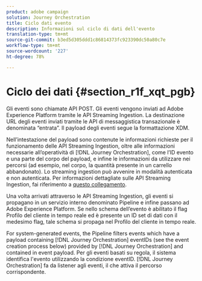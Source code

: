 ```yaml
---
product: adobe campaign
solution: Journey Orchestration
title: Ciclo dati evento
description: Informazioni sul ciclo di dati dell'evento
translation-type: tm+mt
source-git-commit: b3ed5d305ddd1c86814373fc923390dc50a80c7e
workflow-type: tm+mt
source-wordcount: '227'
ht-degree: 78%

---
```



# Ciclo dei dati {#section_r1f_xqt_pgb}

Gli eventi sono chiamate API POST. Gli eventi vengono inviati ad Adobe Experience Platform tramite le API Streaming Ingestion. La destinazione URL degli eventi inviati tramite le API di messaggistica transazionale è denominata “entrata”. Il payload degli eventi segue la formattazione XDM.

Nell’intestazione del payload sono contenute le informazioni richieste per il funzionamento delle API Streaming Ingestion, oltre alle informazioni necessarie all’operatività di [!DNL Journey Orchestration], come l’ID evento e una parte del corpo del payload, e infine le informazioni da utilizzare nei percorsi (ad esempio, nel corpo, la quantità presente in un carrello abbandonato). Lo streaming ingestion può avvenire in modalità autenticata e non autenticata. Per informazioni dettagliate sulle API Streaming Ingestion, fai riferimento a [questo collegamento](https://docs.adobe.com/content/help/it-IT/experience-platform/xdm/api/getting-started.html).

Una volta arrivati attraverso le API Streaming Ingestion, gli eventi si propagano in un servizio interno denominato Pipeline e infine passano ad Adobe Experience Platform. Se nello schema dell’evento è abilitato il flag Profilo del cliente in tempo reale ed è presente un ID set di dati con il medesimo flag, tale schema si propaga nel Profilo del cliente in tempo reale.

For system-generated events, the Pipeline filters events which have a payload containing [!DNL Journey Orchestration] eventIDs (see the event creation process below) provided by [!DNL Journey Orchestration] and contained in event payload. Per gli eventi basati su regola, il sistema identifica l&#39;evento utilizzando la condizione eventID. [!DNL Journey Orchestration] fa da listener agli eventi, il che attiva il percorso corrispondente.
